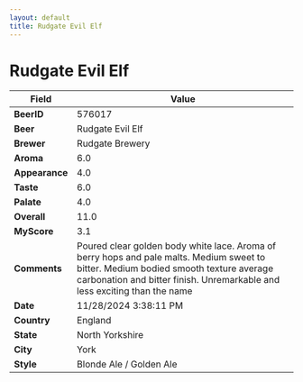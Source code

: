 ```yaml
---
layout: default
title: Rudgate Evil Elf
---
```


# Rudgate Evil Elf

| Field         | Value     |
|---------------|-----------|
| **BeerID** | 576017 |
| **Beer** | Rudgate Evil Elf |
| **Brewer** | Rudgate Brewery |
| **Aroma** | 6.0 |
| **Appearance** | 4.0 |
| **Taste** | 6.0 |
| **Palate** | 4.0 |
| **Overall** | 11.0 |
| **MyScore** | 3.1 |
| **Comments** | Poured clear golden body white lace.  Aroma of berry hops and pale malts.  Medium sweet to bitter.  Medium bodied smooth texture average carbonation and bitter finish.  Unremarkable and less exciting than the name  |
| **Date** | 11/28/2024 3:38:11 PM |
| **Country** | England |
| **State** | North Yorkshire |
| **City** | York |
| **Style** | Blonde Ale / Golden Ale |
